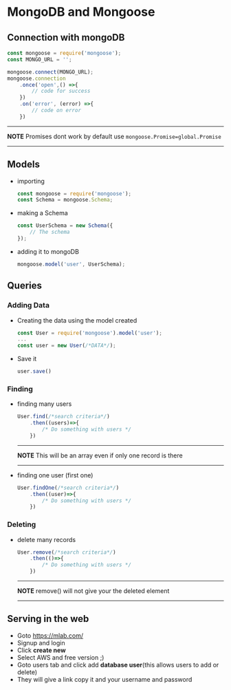 # MongoDB and Mongoose
## Connection with mongoDB
```javascript
const mongoose = require('mongoose');
const MONGO_URL = '';

mongoose.connect(MONGO_URL);
mongoose.connection
	.once('open',() =>{
		// code for success
	})
	.on('error', (error) =>{
		// code on error
	})
```
---

**NOTE**
Promises dont work by default use ```mongoose.Promise=global.Promise```

---
## Models
- importing
	```javascript
	const mongoose = require('mongoose');
	const Schema = mongoose.Schema;
	```
- making a Schema
	```javascript
	const UserSchema = new Schema({
		// The schema
	});
	```
- adding it to mongoDB
	```javascript
	mongoose.model('user', UserSchema);
	```

## Queries
### Adding Data
- Creating the data using the model created
	```javascript
	const User = require('mongoose').model('user');
	...
	const user = new User(/*DATA*/);
	```
- Save it
	```javascript
	user.save()
	```
### Finding
- finding many users
	```javascript
	User.find(/*search criteria*/)
		.then((users)=>{
			/* Do something with users */
		})
	```
	---

	**NOTE**
	This will be an array even if only one record is there

	---
- finding one user (first one)
	```javascript
	User.findOne(/*search criteria*/)
		.then((user)=>{
			/* Do something with users */
		})
	```
### Deleting
- delete many records
	```javascript
	User.remove(/*search criteria*/)
		.then(()=>{
			/* Do something with users */
		})
	```
	---

	**NOTE**
	remove() will not give your the deleted element

	---

## Serving in the web
* Goto https://mlab.com/
* Signup and login
* Click **create new**
* Select AWS and free version ;)
* Goto users tab and click add **database user**(this allows users to add or delete)
* They will give a link copy it and your username and password
